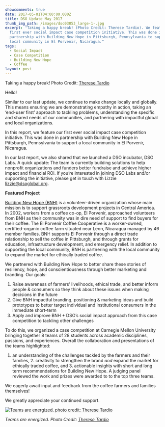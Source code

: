 ```yaml
---
showcomments: true
date: 2017-05-01T04:00:00.000Z
title: DSO Update May 2017
thumb_img_path: /images/dsc03053_large-1-.jpg
excerpt: "Taking a happy break! (Photo Credit: Therese Tardio). We feature our
  first ever social impact case competition initiative. This was done in
  partnership with Building New Hope in Pittsburgh, Pennsylvania to support a
  local community in El Porvenir, Nicaragua."
tags:
  - Social Impact
  - Case Competition
  - Building New Hope
  - Coffee
layout: post
---
```

Taking a happy break! Photo Credit: [Therese Tardio](https://www.cmu.edu/dietrich/modlang/people/faculty/therese-tardio.html)

Hello!

Similar to our last update, we continue to make change locally and globally. This means ensuring we are demonstrating empathy in action, taking an ‘end-user first’ approach to tackling problems, understanding the specific and shared needs of our communities, and partnering with impactful global and local organizations.

In this report, we feature our first ever social impact case competition initiative. This was done in partnership with Building New Hope in Pittsburgh, Pennsylvania to support a local community in El Porvenir, Nicaragua.

In our last report, we also shared that we launched a DSO incubator, DSO Labs. A quick update: The team is currently building solutions to help nonprofit organizations and funders better fundraise and achieve higher impact and financial ROI. If you’re interested in joining DSO Labs and/or supporting the initiative, please get in touch with Lizzie lizzie@dsoglobal.org. 

**Featured Project**

[Building New Hope (BNH)](http://buildingnewhope.org/) is a volunteer-driven organization whose main mission is to support grassroots development projects in Central America. In 2002, workers from a coffee co-op, El Porvenir, approached volunteers from BNH as their community was in dire need of support to find buyers for their coffee. The El Porvenir Coffee Cooperative is a worker-owned, certified-organic coffee farm situated near Leon, Nicaragua managed by 46 member families. BNH supports El Porvenir through a direct trade relationship to sell the coffee in Pittsburgh, and through grants for education, infrastructure development, and emergency relief. In addition to supporting the local community, BNH is partnering with the local community to expand the market for ethically traded coffee.

We partnered with Building New Hope to better share these stories of resiliency, hope, and conscientiousness through better marketing and branding. Our goals:

1. Raise awareness of farmers’ livelihoods, ethical trade, and better inform people & consumers so they think about these issues when making decisions in the future
2. Give BNH impactful branding, positioning & marketing ideas and build prototypes to better target individual and institutional consumers in the immediate short-term
3. Apply and improve BNH + DSO’s social impact approach from this case competition to tackling other challenges

To do this, we organized a case competition at Carnegie Mellon University bringing together 8 teams of 28 students across academic disciplines, passions, and experiences. Overall the collaboration and presentations of the teams highlighted:  

1. an understanding of the challenges tackled by the farmers and their families, 2. creativity to strengthen the brand *and* expand the market for ethically traded coffee, and 3. actionable insights with short and long term recommendations for Building New Hope. A judging panel reviewed the work and prizes were awarded to to the top three teams.

We eagerly await input and feedback from the coffee farmers and families themselves!

We greatly appreciate your continued support.

[![Teams are energized. photo credit: Therese Tardio](https://www.globalgiving.org/pfil/17280/17637038_10156164863412575_2933054297275281652_o_Large.jpg)](https://www.globalgiving.org/pfil/17280/17637038_10156164863412575_2933054297275281652_o_Large.jpg)

*Teams are energized. Photo Credit: [Therese Tardio](https://www.cmu.edu/dietrich/modlang/people/faculty/therese-tardio.html)*